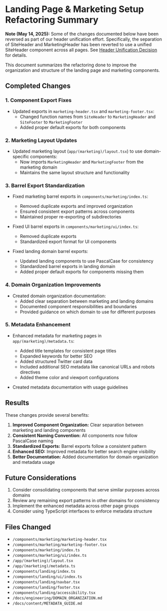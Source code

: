 # Landing Page & Marketing Setup Refactoring Summary

**Note (May 14, 2025):** Some of the changes documented below have been reversed as part of our header unification effort. Specifically, the separation of SiteHeader and MarketingHeader has been reverted to use a unified SiteHeader component across all pages. See [Header Unification Decision](../../docs/architecture/decisions/header-unification-2025-05-14.md) for details.

This document summarizes the refactoring done to improve the organization and structure of the landing page and marketing components.

## Completed Changes

### 1. Component Export Fixes

- Updated exports in `marketing-header.tsx` and `marketing-footer.tsx`:
  - Changed function names from `SiteHeader` to `MarketingHeader` and `SiteFooter` to `MarketingFooter`
  - Added proper default exports for both components

### 2. Marketing Layout Updates

- Updated marketing layout (`app/(marketing)/layout.tsx`) to use domain-specific components:
  - Now imports `MarketingHeader` and `MarketingFooter` from the marketing domain
  - Maintains the same layout structure and functionality

### 3. Barrel Export Standardization

- Fixed marketing barrel exports in `components/marketing/index.ts`:
  - Removed duplicate exports and improved organization
  - Ensured consistent export patterns across components
  - Maintained proper re-exporting of subdirectories

- Fixed UI barrel exports in `components/marketing/ui/index.ts`:
  - Removed duplicate exports
  - Standardized export format for UI components

- Fixed landing domain barrel exports:
  - Updated landing components to use PascalCase for consistency
  - Standardized barrel exports in landing domain
  - Added proper default exports for components missing them

### 4. Domain Organization Improvements

- Created domain organization documentation:
  - Added clear separation between marketing and landing domains
  - Documented component responsibilities and boundaries
  - Provided guidance on which domain to use for different purposes

### 5. Metadata Enhancement

- Enhanced metadata for marketing pages in `app/(marketing)/metadata.ts`:
  - Added title templates for consistent page titles
  - Expanded keywords for better SEO
  - Added structured Twitter card data
  - Included additional SEO metadata like canonical URLs and robots directives
  - Added theme color and viewport configurations
  
- Created metadata documentation with usage guidelines

## Results

These changes provide several benefits:

1. **Improved Component Organization:** Clear separation between marketing and landing components
2. **Consistent Naming Convention:** All components now follow PascalCase naming
3. **Standardized Exports:** Barrel exports follow a consistent pattern
4. **Enhanced SEO:** Improved metadata for better search engine visibility
5. **Better Documentation:** Added documentation for domain organization and metadata usage

## Future Considerations

1. Consider consolidating components that serve similar purposes across domains
2. Review any remaining export patterns in other domains for consistency
3. Implement the enhanced metadata across other page groups
4. Consider using TypeScript interfaces to enforce metadata structure

## Files Changed

- `/components/marketing/marketing-header.tsx`
- `/components/marketing/marketing-footer.tsx`
- `/components/marketing/index.ts`
- `/components/marketing/ui/index.ts`
- `/app/(marketing)/layout.tsx`
- `/app/(marketing)/metadata.ts`
- `/components/landing/index.ts`
- `/components/landing/ui/index.ts`
- `/components/landing/navbar.tsx`
- `/components/landing/footer.tsx`
- `/components/landing/accessibility.tsx`
- `/docs/engineering/DOMAIN_ORGANIZATION.md`
- `/docs/content/METADATA_GUIDE.md`